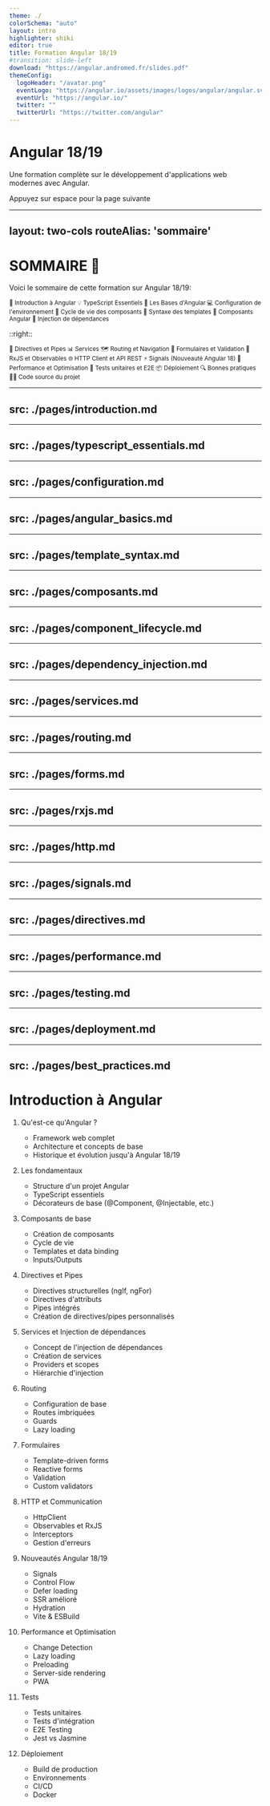 ```yaml
---
theme: ./
colorSchema: "auto"
layout: intro
highlighter: shiki
editor: true
title: Formation Angular 18/19
#transition: slide-left
download: "https://angular.andromed.fr/slides.pdf"
themeConfig:
  logoHeader: "/avatar.png"
  eventLogo: "https://angular.io/assets/images/logos/angular/angular.svg"
  eventUrl: "https://angular.io/"
  twitter: ""
  twitterUrl: "https://twitter.com/angular"
---
```


# Angular 18/19

Une formation complète sur le développement d'applications web modernes avec Angular.

<div class="pt-12">
  <span @click="next" class="px-2 p-1 rounded cursor-pointer hover:bg-white hover:bg-opacity-10">
    Appuyez sur espace pour la page suivante <carbon:arrow-right class="inline"/>
  </span>
</div>

---
layout: two-cols
routeAlias: 'sommaire'
---

<a name="SOMMAIRE" id="sommaire"></a>

# SOMMAIRE 📜

Voici le sommaire de cette formation sur Angular 18/19:

<small>

<div class="flex flex-col gap-2">
<Link to="introduction-angular">🚀 Introduction à Angular</Link>
<Link to="typescript-essentials">💡 TypeScript Essentiels</Link>
<Link to="angular-basics">🎯 Les Bases d'Angular</Link>
<Link to="configuration-environnement">💻 Configuration de l'environnement</Link>
<Link to="component-lifecycle">🔄 Cycle de vie des composants</Link>
<Link to="template-syntax">📝 Syntaxe des templates</Link>
<Link to="composants-angular">🔧 Composants Angular</Link>
<Link to="dependency-injection">💉 Injection de dépendances</Link>
</div>

</small>

::right::

<small>

<div class="flex flex-col gap-2">
<Link to="directives-pipes">📱 Directives et Pipes</Link>
<Link to="services-dependency-injection">📊 Services</Link>
<Link to="routing-navigation">🗺️ Routing et Navigation</Link>
<Link to="forms-validation">📝 Formulaires et Validation</Link>
<Link to="rxjs-observables">🔄 RxJS et Observables</Link>
<Link to="http-client">🌐 HTTP Client et API REST</Link>
<Link to="signals">⚡ Signals (Nouveauté Angular 18)</Link>
<Link to="performance">🚀 Performance et Optimisation</Link>
<Link to="testing">🧪 Tests unitaires et E2E</Link>
<Link to="deployment">📦 Déploiement</Link>
<Link to="best-practices">🔍 Bonnes pratiques</Link>
<Link to="source-code">🧑‍💻 Code source du projet</Link>
</div>

</small>

---
src: ./pages/introduction.md
---

---
src: ./pages/typescript_essentials.md
---

---
src: ./pages/configuration.md
---

---
src: ./pages/angular_basics.md
---

---
src: ./pages/template_syntax.md
---

---
src: ./pages/composants.md
---

---
src: ./pages/component_lifecycle.md
---

---
src: ./pages/dependency_injection.md
---

---
src: ./pages/services.md
---

---
src: ./pages/routing.md
---

---
src: ./pages/forms.md
---

---
src: ./pages/rxjs.md
---

---
src: ./pages/http.md
---

---
src: ./pages/signals.md
---

---
src: ./pages/directives.md
---

---
src: ./pages/performance.md
---

---
src: ./pages/testing.md
---

---
src: ./pages/deployment.md
---

---
src: ./pages/best_practices.md
---

# Introduction à Angular

1. Qu'est-ce qu'Angular ?
   - Framework web complet
   - Architecture et concepts de base
   - Historique et évolution jusqu'à Angular 18/19

2. Les fondamentaux
   - Structure d'un projet Angular
   - TypeScript essentiels
   - Décorateurs de base (@Component, @Injectable, etc.)

3. Composants de base
   - Création de composants
   - Cycle de vie
   - Templates et data binding
   - Inputs/Outputs

4. Directives et Pipes
   - Directives structurelles (ngIf, ngFor)
   - Directives d'attributs
   - Pipes intégrés
   - Création de directives/pipes personnalisés

5. Services et Injection de dépendances
   - Concept de l'injection de dépendances
   - Création de services
   - Providers et scopes
   - Hiérarchie d'injection

6. Routing
   - Configuration de base
   - Routes imbriquées
   - Guards
   - Lazy loading

7. Formulaires
   - Template-driven forms
   - Reactive forms
   - Validation
   - Custom validators

8. HTTP et Communication
   - HttpClient
   - Observables et RxJS
   - Interceptors
   - Gestion d'erreurs

9. Nouveautés Angular 18/19
   - Signals
   - Control Flow
   - Defer loading
   - SSR amélioré
   - Hydration
   - Vite & ESBuild

10. Performance et Optimisation
    - Change Detection
    - Lazy loading
    - Preloading
    - Server-side rendering
    - PWA

11. Tests
    - Tests unitaires
    - Tests d'intégration
    - E2E Testing
    - Jest vs Jasmine

12. Déploiement
    - Build de production
    - Environnements
    - CI/CD
    - Docker
